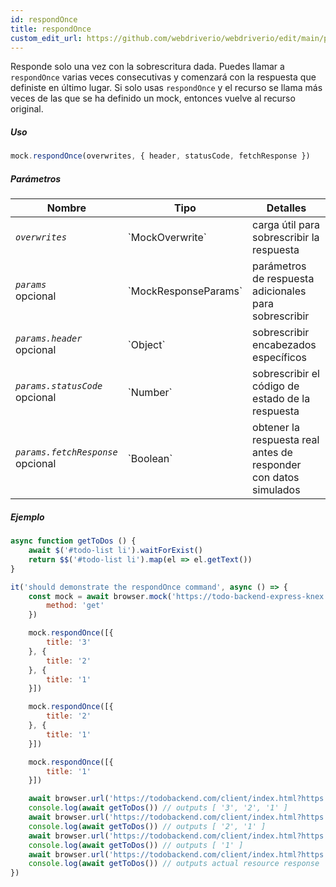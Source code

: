 ```yaml
---
id: respondOnce
title: respondOnce
custom_edit_url: https://github.com/webdriverio/webdriverio/edit/main/packages/webdriverio/src/commands/mock/respondOnce.ts
---
```


Responde solo una vez con la sobrescritura dada. Puedes llamar a `respondOnce` varias
veces consecutivas y comenzará con la respuesta que definiste en último lugar. Si
solo usas `respondOnce` y el recurso se llama más veces de las que se ha
definido un mock, entonces vuelve al recurso original.

##### Uso

```js
mock.respondOnce(overwrites, { header, statusCode, fetchResponse })
```

##### Parámetros

<table>
  <thead>
    <tr>
      <th>Nombre</th><th>Tipo</th><th>Detalles</th>
    </tr>
  </thead>
  <tbody>
    <tr>
      <td><code><var>overwrites</var></code></td>
      <td>`MockOverwrite`</td>
      <td>carga útil para sobrescribir la respuesta</td>
    </tr>
    <tr>
      <td><code><var>params</var></code><br /><span className="label labelWarning">opcional</span></td>
      <td>`MockResponseParams`</td>
      <td>parámetros de respuesta adicionales para sobrescribir</td>
    </tr>
    <tr>
      <td><code><var>params.header</var></code><br /><span className="label labelWarning">opcional</span></td>
      <td>`Object`</td>
      <td>sobrescribir encabezados específicos</td>
    </tr>
    <tr>
      <td><code><var>params.statusCode</var></code><br /><span className="label labelWarning">opcional</span></td>
      <td>`Number`</td>
      <td>sobrescribir el código de estado de la respuesta</td>
    </tr>
    <tr>
      <td><code><var>params.fetchResponse</var></code><br /><span className="label labelWarning">opcional</span></td>
      <td>`Boolean`</td>
      <td>obtener la respuesta real antes de responder con datos simulados</td>
    </tr>
  </tbody>
</table>

##### Ejemplo

```js title="respondOnce.js"
async function getToDos () {
    await $('#todo-list li').waitForExist()
    return $$('#todo-list li').map(el => el.getText())
}

it('should demonstrate the respondOnce command', async () => {
    const mock = await browser.mock('https://todo-backend-express-knex.herokuapp.com/', {
        method: 'get'
    })

    mock.respondOnce([{
        title: '3'
    }, {
        title: '2'
    }, {
        title: '1'
    }])

    mock.respondOnce([{
        title: '2'
    }, {
        title: '1'
    }])

    mock.respondOnce([{
        title: '1'
    }])

    await browser.url('https://todobackend.com/client/index.html?https://todo-backend-express-knex.herokuapp.com/')
    console.log(await getToDos()) // outputs [ '3', '2', '1' ]
    await browser.url('https://todobackend.com/client/index.html?https://todo-backend-express-knex.herokuapp.com/')
    console.log(await getToDos()) // outputs [ '2', '1' ]
    await browser.url('https://todobackend.com/client/index.html?https://todo-backend-express-knex.herokuapp.com/')
    console.log(await getToDos()) // outputs [ '1' ]
    await browser.url('https://todobackend.com/client/index.html?https://todo-backend-express-knex.herokuapp.com/')
    console.log(await getToDos()) // outputs actual resource response
})
```